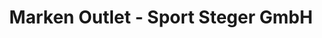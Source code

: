 ---
title: "Marken Outlet - Sport Steger GmbH"
url: /mittersill/marken-outlet-sport-steger-gmbh/
shop: Sport
---